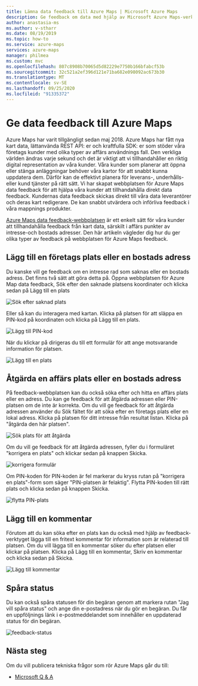 ```yaml
---
title: Lämna data feedback till Azure Maps | Microsoft Azure Maps
description: Ge feedback om data med hjälp av Microsoft Azure Maps-verktyget.
author: anastasia-ms
ms.author: v-stharr
ms.date: 08/19/2019
ms.topic: how-to
ms.service: azure-maps
services: azure-maps
manager: philmea
ms.custom: mvc
ms.openlocfilehash: 807c8908b70065d5d82229e7750b166bfabcf53b
ms.sourcegitcommit: 32c521a2ef396d121e71ba682e098092ac673b30
ms.translationtype: MT
ms.contentlocale: sv-SE
ms.lasthandoff: 09/25/2020
ms.locfileid: "91335372"
---
```

# <a name="provide-data-feedback-to-azure-maps"></a>Ge data feedback till Azure Maps

Azure Maps har varit tillgängligt sedan maj 2018. Azure Maps har fått nya kart data, lättanvända REST API: er och kraftfulla SDK: er som stöder våra företags kunder med olika typer av affärs användnings fall. Den verkliga världen ändras varje sekund och det är viktigt att vi tillhandahåller en riktig digital representation av våra kunder. Våra kunder som planerar att öppna eller stänga anläggningar behöver våra kartor för att snabbt kunna uppdatera dem. Därför kan de effektivt planera för leverans-, underhålls-eller kund tjänster på rätt sätt. Vi har skapat webbplatsen för Azure Maps data feedback för att hjälpa våra kunder att tillhandahålla direkt data feedback. Kundernas data feedback skickas direkt till våra data leverantörer och deras kart redigerare. De kan snabbt utvärdera och införliva feedback i våra mappnings produkter.  

[Azure Maps data feedback-webbplatsen](https://feedback.azuremaps.com) är ett enkelt sätt för våra kunder att tillhandahålla feedback från kart data, särskilt i affärs punkter av intresse-och bostads adresser. Den här artikeln vägleder dig hur du ger olika typer av feedback på webbplatsen för Azure Maps feedback.

## <a name="add-a-business-place-or-a-residential-address"></a>Lägg till en företags plats eller en bostads adress 

Du kanske vill ge feedback om en intresse rad som saknas eller en bostads adress. Det finns två sätt att göra detta på. Öppna webbplatsen för Azure Map data feedback, Sök efter den saknade platsens koordinater och klicka sedan på Lägg till en plats

  ![Sök efter saknad plats](./media/how-to-use-feedback-tool/search-poi.png)

Eller så kan du interagera med kartan. Klicka på platsen för att släppa en PIN-kod på koordinaten och klicka på Lägg till en plats.

  ![Lägg till PIN-kod](./media/how-to-use-feedback-tool/add-poi.png)

När du klickar på dirigeras du till ett formulär för att ange motsvarande information för platsen.

  ![Lägg till en plats](./media/how-to-use-feedback-tool/add-a-place.png)

## <a name="fix-a-business-place-or-a-residential-address"></a>Åtgärda en affärs plats eller en bostads adress 

På feedback-webbplatsen kan du också söka efter och hitta en affärs plats eller en adress. Du kan ge feedback för att åtgärda adressen eller PIN-platsen om de inte är korrekta. Om du vill ge feedback för att åtgärda adressen använder du Sök fältet för att söka efter en företags plats eller en lokal adress. Klicka på platsen för ditt intresse från resultat listan. Klicka på "åtgärda den här platsen".

  ![Sök plats för att åtgärda](./media/how-to-use-feedback-tool/fix-place.png)

Om du vill ge feedback för att åtgärda adressen, fyller du i formuläret "korrigera en plats" och klickar sedan på knappen Skicka.

  ![korrigera formulär](./media/how-to-use-feedback-tool/fix-form.png)

Om PIN-koden för PIN-koden är fel markerar du kryss rutan på "korrigera en plats"-form som säger "PIN-platsen är felaktig". Flytta PIN-koden till rätt plats och klicka sedan på knappen Skicka.

  ![flytta PIN-plats](./media/how-to-use-feedback-tool/move-pin.png)

## <a name="add-a-comment"></a>Lägg till en kommentar 

Förutom att du kan söka efter en plats kan du också med hjälp av feedback-verktyget lägga till en fritext kommentar för information som är relaterad till platsen. Om du vill lägga till en kommentar söker du efter platsen eller klickar på platsen. Klicka på Lägg till en kommentar, Skriv en kommentar och klicka sedan på Skicka.

  ![Lägg till kommentar](./media/how-to-use-feedback-tool/add-comment.png)

## <a name="track-status"></a>Spåra status 

Du kan också spåra statusen för din begäran genom att markera rutan "Jag vill spåra status" och ange din e-postadress när du gör en begäran. Du får en uppföljnings länk i e-postmeddelandet som innehåller en uppdaterad status för din begäran. 

  ![feedback-status](./media/how-to-use-feedback-tool/feedback-status.png)


## <a name="next-steps"></a>Nästa steg

Om du vill publicera tekniska frågor som rör Azure Maps går du till:

* [Microsoft Q & A](https://docs.microsoft.com/answers/topics/azure-maps.html)
